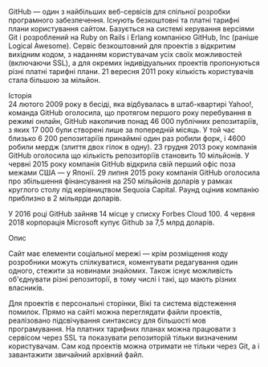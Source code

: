 GitHub — один з найбільших веб-сервісів для спільної розробки програмного забезпечення. Існують безкоштовні та платні тарифні плани користування сайтом. Базується на системі керування версіями Git і розроблений на Ruby on Rails і Erlang компанією GitHub, Inc (раніше Logical Awesome).
Сервіс безкоштовний для проектів з відкритим вихідним кодом, з наданням користувачам усіх своїх можливостей (включаючи SSL), а для окремих індивідуальних проектів пропонуються різні платні тарифні плани.
21 вересня 2011 року кількість користувачів стала більшою за мільйон.

  Історія    
24 лютого 2009 року в бесіді, яка відбувалась в штаб-квартирі Yahoo!, команда GitHub оголосила, що протягом першого року перебування в режимі онлайн, GitHub накопичив понад 46 000 публічних репозитаріїв, з яких 17 000 були створені лише за попередній місяць. У той час близько 6 200 репозитаріїв принаймні один раз робили форк, і 4600 робили мердж (злиття двох гілок в одну). 23 грудня 2013 року компанія GitHub оголосила що кількість репозиторіїв становить 10 мільйонів.
У червні 2015 року компанія GitHub відкрила свій перший офіс поза межами США — у Японії.
29 липня 2015 року компанія GitHub оголосила про збільшення фінансування на 250 мільйонів доларів у рамках круглого столу під керівництвом Sequoia Capital. Раунд оцінив компанію приблизно в 2 мільярди доларів.

У 2016 році GitHub зайняв 14 місце у списку Forbes Cloud 100.
4 червня 2018 корпорація Microsoft купує Github за 7,5 млрд доларів. 

Опис 

Сайт має елементи соціальної мережі — крім розміщення коду розробники можуть спілкуватися, коментувати редагування один одного, стежити за новинами знайомих. Також існує можливість об'єднувати різні репозиторії, в тому числі і такі, що мають різних власників.

Для проектів є персональні сторінки, Вікі та система відстеження помилок. Прямо на сайті можна переглядати файли проектів, реалізовано підсвічування синтаксису для більшості мов програмування. На платних тарифних планах можна працювати з сервісом через SSL та показувати репозиторій тільки визначеним користувачам. Сам код проектів можна отримати не тільки через Git, а і завантажити звичайний архівний файл.
